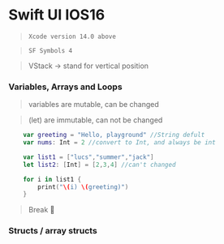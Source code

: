 # Swift UI IOS16

> `Xcode version 14.0 above`

> `SF Symbols 4`

> VStack -> stand for vertical position

### Variables, Arrays and Loops 
> variables are mutable, can be changed

> (let) are immutable, can not be changed

```Swift
    var greeting = "Hello, playground" //String defult
    var nums: Int = 2 //convert to Int, and always be int

    var list1 = ["lucs","summer","jack"]
    let list2: [Int] = [2,3,4] //can't changed

    for i in list1 {
        print("\(i) \(greeting)")
    }
```
> Break 🧸

### Structs / array structs


